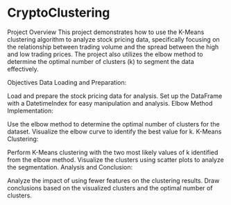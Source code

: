 # CryptoClustering
Project Overview
This project demonstrates how to use the K-Means clustering algorithm to analyze stock pricing data, specifically focusing on the relationship between trading volume and the spread between the high and low trading prices. The project also utilizes the elbow method to determine the optimal number of clusters (k) to segment the data effectively.

Objectives
Data Loading and Preparation:

Load and prepare the stock pricing data for analysis.
Set up the DataFrame with a DatetimeIndex for easy manipulation and analysis.
Elbow Method Implementation:

Use the elbow method to determine the optimal number of clusters for the dataset.
Visualize the elbow curve to identify the best value for k.
K-Means Clustering:

Perform K-Means clustering with the two most likely values of k identified from the elbow method.
Visualize the clusters using scatter plots to analyze the segmentation.
Analysis and Conclusion:

Analyze the impact of using fewer features on the clustering results.
Draw conclusions based on the visualized clusters and the optimal number of clusters.
